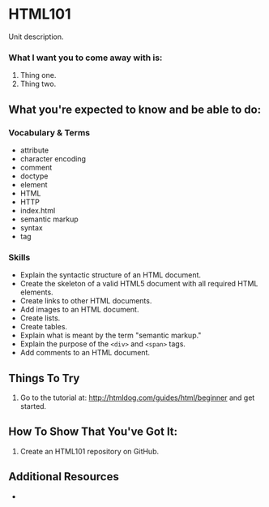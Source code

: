 # HTML101

Unit description.

### What I want you to come away with is:

1. Thing one.
2. Thing two.

## What you're expected to know and be able to do:

### Vocabulary & Terms

* attribute
* character encoding
* comment
* doctype
* element
* HTML
* HTTP
* index.html
* semantic markup
* syntax
* tag

### Skills

* Explain the syntactic structure of an HTML document.
* Create the skeleton of a valid HTML5 document with all required HTML elements.
* Create links to other HTML documents.
* Add images to an HTML document.
* Create lists.
* Create tables.
* Explain what is meant by the term "semantic markup."
* Explain the purpose of the ```<div>``` and ```<span>``` tags.
* Add comments to an HTML document.

## Things To Try

1. Go to the tutorial at: http://htmldog.com/guides/html/beginner and get started.


## How To Show That You've Got It:

1. Create an HTML101 repository on GitHub.

## Additional Resources

* []()